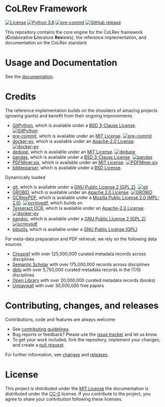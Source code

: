 # CoLRev Framework

[![License](https://img.shields.io/github/license/geritwagner/colrev_core.svg)](https://github.com/geritwagner/colrev_core/releases/)
[![Python 3.8](https://img.shields.io/badge/python-3.8-blue.svg)](https://www.python.org/downloads/release/python-380/)
[![pre-commit](https://img.shields.io/badge/pre--commit-enabled-brightgreen?logo=pre-commit&logoColor=white)](https://github.com/pre-commit/pre-commit)
[![GitHub release](https://img.shields.io/github/v/release/geritwagner/colrev_core.svg)](https://github.com/geritwagner/colrev_core/releases/)

This repository contains the core engine for the CoLRev framework (**C**olaborative **L**iterature **Rev**iews), the reference implementation, and documentation on the CoLRev standard.

# Usage and Documentation

See the [documentation](docs/source/index.rst).

# Credits

The reference implementation builds on the shoulders of amazing projects (growing giants) and benefit from their ongoing improvements

- [GitPython](https://github.com/gitpython-developers/GitPython), which is available under a [BSD 3-Clause License](https://github.com/gitpython-developers/GitPython/blob/main/LICENSE). [![GitPython](https://img.shields.io/github/commit-activity/y/gitpython-developers/GitPython?color=green&style=plastic)](https://github.com/gitpython-developers/GitPython)
- [pre-commit](https://github.com/pre-commit/pre-commit), which is available under an [MIT License](https://github.com/pre-commit/pre-commit/blob/master/LICENSE). [![pre-commit](https://img.shields.io/github/commit-activity/y/pre-commit/pre-commit?color=green&style=plastic)](https://github.com/pre-commit/pre-commit.six)
- [docker-py](https://github.com/docker/docker-py), which is available under an [Apache-2.0 License](https://github.com/docker/docker-py/blob/master/LICENSE). [![docker-py](https://img.shields.io/github/commit-activity/y/docker/docker-py?color=green&style=plastic)](https://github.com/docker/docker-py)
- [dedupe](https://github.com/dedupeio/dedupe), which is available under an [MIT License](https://github.com/dedupeio/dedupe/blob/master/LICENSE). [![dedupe](https://img.shields.io/github/commit-activity/y/dedupio/dedupe?color=green&style=plastic)](https://github.com/dedupeio/dedupe)
- [pandas](https://github.com/pandas-dev/pandas), which is available under a [BSD 3-Clause License](https://github.com/pandas-dev/pandas/blob/master/LICENSE). [![pandas](https://img.shields.io/github/commit-activity/y/pandas-dev/pandas?color=green&style=plastic)](https://github.com/pandas-dev/pandas)
- [PDFMiner.six](https://github.com/pdfminer/pdfminer.six), which is available under an [MIT License](https://github.com/pdfminer/pdfminer.six/blob/develop/LICENSE). [![PDFMiner.six](https://img.shields.io/github/commit-activity/y/pdfminer/pdfminer.six?color=green&style=plastic)](https://github.com/pdfminer/pdfminer.six)
- [bibtexparser](https://github.com/sciunto-org/python-bibtexparser), which is available under a [BSD License](https://github.com/sciunto-org/python-bibtexparser/blob/master/COPYING).

Dynamically loaded

- [git](https://github.com/git/git), which is available under a [GNU Public License 2 (GPL 2)](https://github.com/git/git/blob/master/COPYING). [![git](https://img.shields.io/github/commit-activity/y/git/git?color=green&style=plastic)](https://github.com/git/git)
- [GROBID](https://github.com/kermitt2/grobid), which is available under an [Apache 2.0 License](https://github.com/kermitt2/grobid/blob/master/LICENSE). [![GROBID](https://img.shields.io/github/commit-activity/y/kermitt2/grobid?color=green&style=plastic)](https://github.com/kermitt2/grobid)
- [OCRmyPDF](https://github.com/jbarlow83/OCRmyPDF), which is available under a [Mozilla Public License 2.0 (MPL-2.0)](https://github.com/jbarlow83/OCRmyPDF/blob/master/LICENSE). [![ocrmypdf](https://img.shields.io/github/commit-activity/y/jbarlow83/OCRmyPDF?color=green&style=plastic)](https://github.com/jbarlow83/OCRmyPDF), which builds on
- [Tesseract OCR](https://github.com/tesseract-ocr/tesseract), which is available under an [Apache-2.0 License](https://github.com/tesseract-ocr/tesseract/blob/main/LICENSE). [![docker-py](https://img.shields.io/github/commit-activity/y/tesseract-ocr/tesseract?color=green&style=plastic)](https://github.com/tesseract-ocr/tesseract)
- [pandoc](https://github.com/jgm/pandoc), which is available under a [GNU Public License 2 (GPL 2)](https://github.com/jgm/pandoc/blob/master/COPYRIGHT). [![ocrmypdf](https://img.shields.io/github/commit-activity/y/jgm/pandoc?color=green&style=plastic)](https://github.com/jgm/pandoc)
- [bibutils](http://bibutils.refbase.org/), which is available under a [GNU Public License (GPL)](http://bibutils.refbase.org/).

For meta-data preparation and PDF retrieval, we rely on the following data sources

- [Crossref](https://www.crossref.org/) with over 125,000,000 curated metadata records across disciplines
- [Semantic Scholar](https://www.semanticscholar.org/) with over 175,000,000 records across disciplines
- [dblp](https://dblp.org/) with over 5,750,000 curated metadata records in the IT/IS disciplines
- [Open Library](https://openlibrary.org/) with over 20,000,000 curated metadata records (books)
- [Unpaywall](https://unpaywall.org/) with over 30,000,000 free papers

# Contributing, changes, and releases


Contributions, code and features are always welcome

- See [contributing guidelines](CONTRIBUTING.md).
- Bug reports or feedback? Please use the [issue tracker](https://github.com/geritwagner/colrev_core/issues) and let us know.
- To get your work included, fork the repository, implement your changes, and create a [pull request](https://docs.github.com/en/github/collaborating-with-issues-and-pull-requests/proposing-changes-to-your-work-with-pull-requests/about-pull-requests).

For further information, see [changes](CHANGELOG.md) and [releases](https://github.com/geritwagner/colrev_core/releases).

# License

This project is distributed under the [MIT License](LICENSE) the documentation is distributed under the [CC-0](https://creativecommons.org/publicdomain/zero/1.0/) license.
If you contribute to the project, you agree to share your contribution following these licenses.
